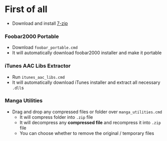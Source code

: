 # First of all
- Download and install [7-zip](https://7-zip.org/)

### Foobar2000 Portable
- Download `foobar_portable.cmd`
- It will automatically download foobar2000 installer and make it portable

### iTunes AAC Libs Extractor
- Run `itunes_aac_libs.cmd`
- It will automatically download iTunes installer and extract all necessary `.dll`s

### Manga Utilities
- Drag and drop any compressed files or folder over `manga_utilities.cmd`
    - It will compress folder into `.zip` file
    - It will decompress any **compressed file** and recompress it into `.zip` file
    - You can choose whether to remove the original / temporary files
